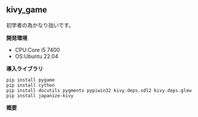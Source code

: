 ## kivy_game
  初学者の為かなり拙いです。
  
**開発環境** 
*   CPU:Core i5 7400
*   OS:Ubuntu 22.04
  
**導入ライブラリ**
```terminal:module
pip install pygame
pip install cython
pip install docutils pygments pypiwin32 kivy.deps.sdl2 kivy.deps.glew
pip install japanize-kivy

```
**概要**

